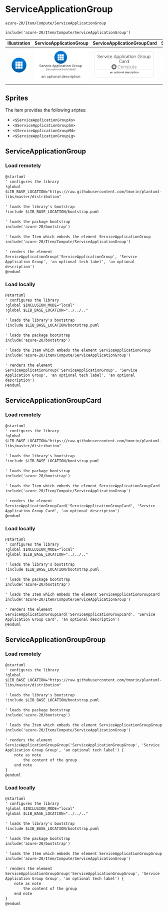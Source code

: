 # ServiceApplicationGroup


```text
azure-20/Item/Compute/ServiceApplicationGroup
```

```text
include('azure-20/Item/Compute/ServiceApplicationGroup')
```



| Illustration | ServiceApplicationGroup | ServiceApplicationGroupCard | ServiceApplicationGroupGroup |
| :---: | :---: | :---: | :---: |
| ![illustration for Illustration](../../../azure-20/Item/Compute/ServiceApplicationGroup.png) | ![illustration for ServiceApplicationGroup](../../../azure-20/Item/Compute/ServiceApplicationGroup.Local.png) | ![illustration for ServiceApplicationGroupCard](../../../azure-20/Item/Compute/ServiceApplicationGroupCard.Local.png) | ![illustration for ServiceApplicationGroupGroup](../../../azure-20/Item/Compute/ServiceApplicationGroupGroup.Local.png) |



## Sprites
The item provides the following sriptes:

- `<$ServiceApplicationGroupXs>`
- `<$ServiceApplicationGroupSm>`
- `<$ServiceApplicationGroupMd>`
- `<$ServiceApplicationGroupLg>`





## ServiceApplicationGroup

### Load remotely
```plantuml
@startuml
' configures the library
!global $LIB_BASE_LOCATION="https://raw.githubusercontent.com/tmorin/plantuml-libs/master/distribution"

' loads the library's bootstrap
!include $LIB_BASE_LOCATION/bootstrap.puml

' loads the package bootstrap
include('azure-20/bootstrap')

' loads the Item which embeds the element ServiceApplicationGroup
include('azure-20/Item/Compute/ServiceApplicationGroup')

' renders the element
ServiceApplicationGroup('ServiceApplicationGroup', 'Service Application Group', 'an optional tech label', 'an optional description')
@enduml
```

### Load locally
```plantuml
@startuml
' configures the library
!global $INCLUSION_MODE="local"
!global $LIB_BASE_LOCATION="../../.."

' loads the library's bootstrap
!include $LIB_BASE_LOCATION/bootstrap.puml

' loads the package bootstrap
include('azure-20/bootstrap')

' loads the Item which embeds the element ServiceApplicationGroup
include('azure-20/Item/Compute/ServiceApplicationGroup')

' renders the element
ServiceApplicationGroup('ServiceApplicationGroup', 'Service Application Group', 'an optional tech label', 'an optional description')
@enduml
```

## ServiceApplicationGroupCard

### Load remotely
```plantuml
@startuml
' configures the library
!global $LIB_BASE_LOCATION="https://raw.githubusercontent.com/tmorin/plantuml-libs/master/distribution"

' loads the library's bootstrap
!include $LIB_BASE_LOCATION/bootstrap.puml

' loads the package bootstrap
include('azure-20/bootstrap')

' loads the Item which embeds the element ServiceApplicationGroupCard
include('azure-20/Item/Compute/ServiceApplicationGroup')

' renders the element
ServiceApplicationGroupCard('ServiceApplicationGroupCard', 'Service Application Group Card', 'an optional description')
@enduml
```

### Load locally
```plantuml
@startuml
' configures the library
!global $INCLUSION_MODE="local"
!global $LIB_BASE_LOCATION="../../.."

' loads the library's bootstrap
!include $LIB_BASE_LOCATION/bootstrap.puml

' loads the package bootstrap
include('azure-20/bootstrap')

' loads the Item which embeds the element ServiceApplicationGroupCard
include('azure-20/Item/Compute/ServiceApplicationGroup')

' renders the element
ServiceApplicationGroupCard('ServiceApplicationGroupCard', 'Service Application Group Card', 'an optional description')
@enduml
```

## ServiceApplicationGroupGroup

### Load remotely
```plantuml
@startuml
' configures the library
!global $LIB_BASE_LOCATION="https://raw.githubusercontent.com/tmorin/plantuml-libs/master/distribution"

' loads the library's bootstrap
!include $LIB_BASE_LOCATION/bootstrap.puml

' loads the package bootstrap
include('azure-20/bootstrap')

' loads the Item which embeds the element ServiceApplicationGroupGroup
include('azure-20/Item/Compute/ServiceApplicationGroup')

' renders the element
ServiceApplicationGroupGroup('ServiceApplicationGroupGroup', 'Service Application Group Group', 'an optional tech label') {
    note as note
        the content of the group
    end note
}
@enduml
```

### Load locally
```plantuml
@startuml
' configures the library
!global $INCLUSION_MODE="local"
!global $LIB_BASE_LOCATION="../../.."

' loads the library's bootstrap
!include $LIB_BASE_LOCATION/bootstrap.puml

' loads the package bootstrap
include('azure-20/bootstrap')

' loads the Item which embeds the element ServiceApplicationGroupGroup
include('azure-20/Item/Compute/ServiceApplicationGroup')

' renders the element
ServiceApplicationGroupGroup('ServiceApplicationGroupGroup', 'Service Application Group Group', 'an optional tech label') {
    note as note
        the content of the group
    end note
}
@enduml
```

